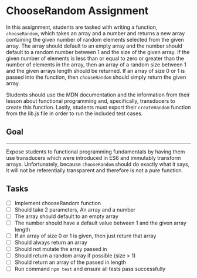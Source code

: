 # ChooseRandom Assignment

In this assignment, students are tasked with writing a function, ```chooseRandom```, which takes an array and a number
and returns a new array containing the given number of random elements selected from the given array. The array should default to an empty array and the number should default to a random number between 1 and the size of the given array. If the given number of elements is less than or equal to zero or greater than the number of elements in the array, then an array of a random size between 1 and the given arrays length should be returned. If an array of size 0 or 1 is passed into the function, then ```chooseRandom``` should simply return the given array.


Students should
use the MDN documentation and the information from their lesson about functional programming and, specifically, transducers to create this function. Lastly,
students must export their ```createRandom``` function from the lib.js file in order to run the included test cases.

## Goal

---

Expose students to functional programming fundamentals by having them use transducers which were introduced in ES6 and
immutably transform arrays. Unfortunately, because ```chooseRandom``` should do exactly what it says, it will not be
referentially transparent and therefore is not a pure function.

## Tasks

- [ ] Implement chooseRandom function
- [ ] Should take 2 parameters, An array and a number
- [ ] The array should default to an empty array
- [ ] The number should have a default value between 1 and the given array length
- [ ] If an array of size 0 or 1 is given, then just return that array
- [ ] Should always return an array
- [ ] Should not mutate the array passed in
- [ ] Should return a random array if possible (size > 1)
- [ ] Should return an array of the passed in length
- [ ] Run command ```npm test``` and ensure all tests pass successfully
